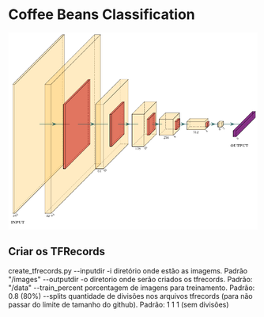 # Coffee Beans Classification

![CoffeeNet6](classi_net.png)

## Criar os TFRecords

create_tfrecords.py
    --inputdir -i   diretório onde estão as imagems. Padrão "/images"
    --outputdir -o  diretorio onde serão criados os tfrecords. Padrão: "/data"
    --train_percent porcentagem de imagens para treinamento. Padrão: 0.8 (80%)
    --splits        quantidade de divisões nos arquivos tfrecords (para não passar do limite de tamanho do github). Padrão: 1 1 1 (sem divisões)
